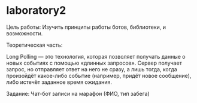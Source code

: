 # laboratory2
Цель работы: Изучить принципы работы ботов, библиотеки, и возможности.

Теоретическая часть:

Long Polling — это технология, которая позволяет получать данные о новых событиях с помощью «длинных запросов». Сервер получает запрос, но отправляет ответ на него не сразу, а лишь тогда, когда произойдёт какое-либо событие (например, придёт новое сообщение), либо истечёт заданное время ожидания.

Задание: Чат-бот записи на марафон (ФИО, тип забега)
